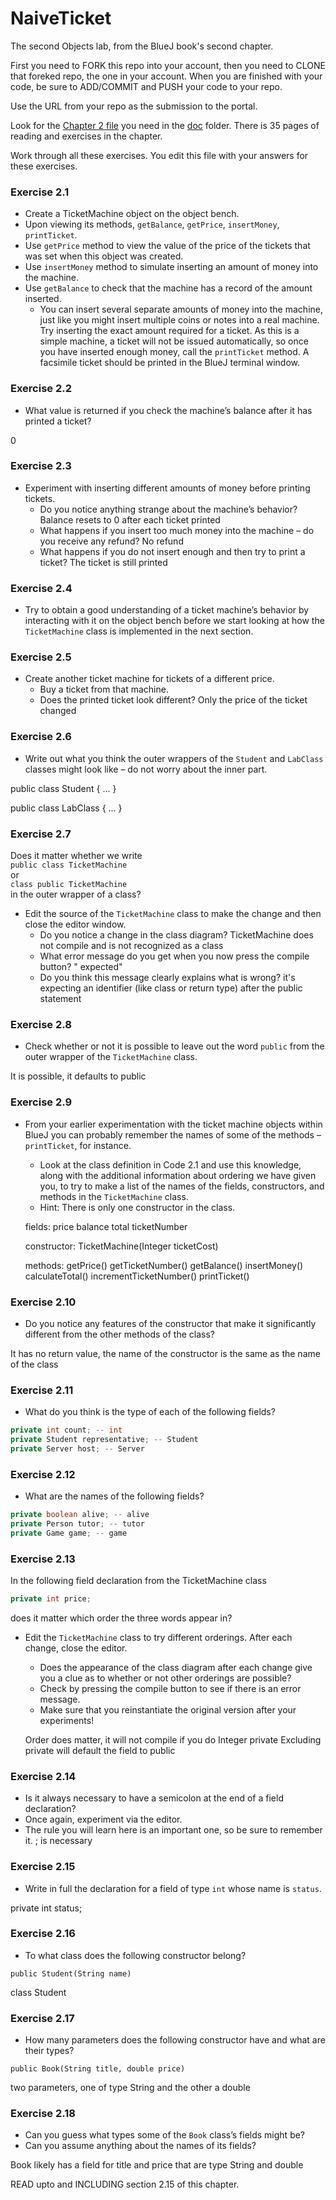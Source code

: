 # NaiveTicket

The second Objects lab, from the BlueJ book's second chapter.

First you need to FORK this repo into your account, then you need to CLONE that foreked repo, the one in your account. 
When you are finished with your code, be sure to ADD/COMMIT and PUSH your code to your repo.

Use the URL from your repo as the submission to the portal. 

Look for the [Chapter 2 file](./doc/BlueJ-objects-first-ch2.pdf) you need in the [doc](./doc) folder.
There is 35 pages of reading and exercises in the chapter.

Work through all these exercises. You edit this file with your answers for these exercises.

### Exercise 2.1
* Create a TicketMachine object on the object bench.
* Upon viewing its methods, `getBalance`, `getPrice`, `insertMoney`, `printTicket`.
* Use `getPrice` method to view the value of the price of the tickets that was set when this object was created.
* Use `insertMoney` method to simulate inserting an amount of money into the machine.
* Use `getBalance` to check that the machine has a record of the amount inserted.
	* You can insert several separate amounts of money into the machine, just like you might insert multiple coins or notes into a real machine. Try inserting the exact amount required for a ticket. As this is a simple machine, a ticket will not be issued automatically, so once you have inserted enough money, call the `printTicket` method. A facsimile ticket should be printed in the BlueJ terminal window.

### Exercise 2.2
* What value is returned if you check the machine’s balance after it has printed a ticket?

0

### Exercise 2.3
* Experiment with inserting different amounts of money before printing tickets.
	* Do you notice anything strange about the machine’s behavior?
	Balance resets to 0 after each ticket printed
	* What happens if you insert too much money into the machine – do you receive any refund?
	No refund
	* What happens if you do not insert enough and then try to print a ticket?
	The ticket is still printed

### Exercise 2.4
* Try to obtain a good understanding of a ticket machine’s behavior by interacting with it on the object bench before we start looking at how the `TicketMachine` class is implemented in the next section.

### Exercise 2.5
* Create another ticket machine for tickets of a different price.
	* Buy a ticket from that machine.
	* Does the printed ticket look different?
	Only the price of the ticket changed

### Exercise 2.6
* Write out what you think the outer wrappers of the `Student` and `LabClass` classes might look like – do not worry about the inner part.

public class Student {
	...
}

public class LabClass {
	...
}

### Exercise 2.7
Does it matter whether we write<br>
`public class TicketMachine`<br>
or<br>
`class public TicketMachine`<br>
in the outer wrapper of a class?

* Edit the source of the `TicketMachine` class to make the change and then close the editor window.
	* Do you notice a change in the class diagram?
	TicketMachine does not compile and is not recognized as a class
	* What error message do you get when you now press the compile button?
	"<identifier> expected"
	* Do you think this message clearly explains what is wrong?
	it's expecting an identifier (like class or return type) after the public statement

### Exercise 2.8
* Check whether or not it is possible to leave out the word `public` from the outer wrapper of the `TicketMachine` class.

It is possible, it defaults to public

### Exercise 2.9
* From your earlier experimentation with the ticket machine objects within BlueJ you can probably remember the names of some of the methods – `printTicket`, for instance.
	* Look at the class definition in Code 2.1 and use this knowledge, along with the additional information about ordering we have given you, to try to make a list of the names of the fields, constructors, and methods in the `TicketMachine` class.
	* Hint: There is only one constructor in the class.

	fields:
		price
		balance
		total
		ticketNumber

	constructor:
		TicketMachine(Integer ticketCost)

	methods:
		getPrice()
		getTicketNumber()
		getBalance()
		insertMoney()
		calculateTotal()
		incrementTicketNumber()
		printTicket()

### Exercise 2.10
* Do you notice any features of the constructor that make it significantly different from the other methods of the class?

It has no return value, the name of the constructor is the same as the name of the class

### Exercise 2.11
* What do you think is the type of each of the following fields?

```java
private int count; -- int
private Student representative; -- Student
private Server host; -- Server
```

### Exercise 2.12
* What are the names of the following fields?

```java
private boolean alive; -- alive
private Person tutor; -- tutor
private Game game; -- game
```
### Exercise 2.13

In the following field declaration from the TicketMachine class<br>

```java
private int price;
```
does it matter which order the three words appear in?
* Edit the `TicketMachine` class to try different orderings. After each change, close the editor.
	* Does the appearance of the class diagram after each change give you a clue as to whether or not other orderings are
possible?
	* Check by pressing the compile button to see if there is an error message.
	* Make sure that you reinstantiate the original version after your experiments!

	Order does matter, it will not compile if you do Integer private
	Excluding private will default the field to public

### Exercise 2.14
* Is it always necessary to have a semicolon at the end of a field declaration?
* Once again, experiment via the editor.
* The rule you will learn here is an important one, so be sure to remember it.
; is necessary

### Exercise 2.15
* Write in full the declaration for a field of type `int` whose name is `status`.

private int status;

### Exercise 2.16
* To what class does the following constructor belong?
```
public Student(String name)
```
class Student

### Exercise 2.17
* How many parameters does the following constructor have and what are their types?
```
public Book(String title, double price)
```
two parameters, one of type String and the other a double

### Exercise 2.18
* Can you guess what types some of the `Book` class’s fields might be?
* Can you assume anything about the names of its fields?

Book likely has a field for title and price that are type String and double

READ upto and INCLUDING section 2.15 of this chapter.
